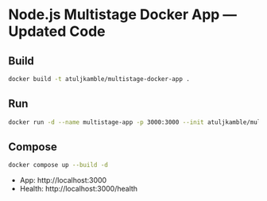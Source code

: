 # Node.js Multistage Docker App — Updated Code

## Build
```bash
docker build -t atuljkamble/multistage-docker-app .
```

## Run
```bash
docker run -d --name multistage-app -p 3000:3000 --init atuljkamble/multistage-docker-app
```

## Compose
```bash
docker compose up --build -d
```

- App: http://localhost:3000
- Health: http://localhost:3000/health
